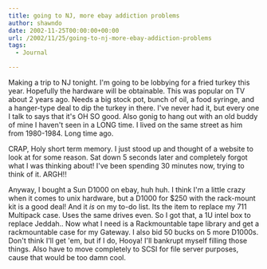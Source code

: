 ```yaml
---
title: going to NJ, more ebay addiction problems
author: shawndo
date: 2002-11-25T00:00:00+00:00
url: /2002/11/25/going-to-nj-more-ebay-addiction-problems
tags:
  - Journal

---
```

Making a trip to NJ tonight. I'm going to be lobbying for a fried turkey this year. Hopefully the hardware will be obtainable. This was popular on TV about 2 years ago. Needs a big stock pot, bunch of oil, a food syringe, and a hanger-type deal to dip the turkey in there. I've never had it, but every one I talk to says that it's OH SO good. Also gonig to hang out with an old buddy of mine I haven't seen in a LONG time. I lived on the same street as him from 1980-1984. Long time ago.  
  
CRAP, Holy short term memory. I just stood up and thought of a website to look at for some reason. Sat down 5 seconds later and completely forgot what I was thinking about! I've been spending 30 minutes now, trying to think of it. ARGH!!  
  
Anyway, I bought a Sun D1000 on ebay, huh huh. I think I'm a little crazy when it comes to unix hardware, but a D1000 for $250 with the rack-mount kit is a good deal! And it  _is_ on my to-do list. Its the item to replace my 711 Multipack case. Uses the same drives even. So I got that, a 1U intel box to replace Jeddah.. Now what I need is a Rackmountable tape library and get a rackmountable case for my Gateway. I also bid 50 bucks on 5 more D1000s. Don't think I'll get 'em, but if I do, Hooya! I'll bankrupt myself filling those things. Also have to move completely to SCSI for file server purposes, cause that would be too damn cool.